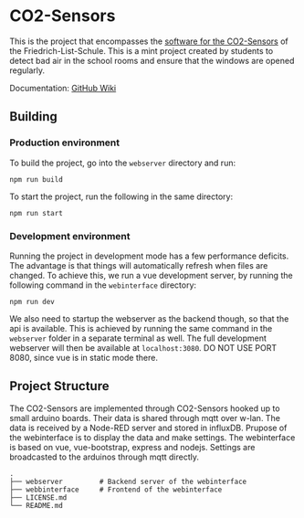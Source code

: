 # CO2-Sensors
This is the project that encompasses the [software for the CO2-Sensors](https://github.com/Cast39/FLS-eCO2-Sensor-Firmware) of the Friedrich-List-Schule. This is a mint project created by students to detect bad air in the school rooms and ensure that the windows are opened regularly.

Documentation: [GitHub Wiki](https://github.com/RodneyMKay/CO2-Sensors/wiki)

## Building

### Production environment

To build the project, go into the ``webserver`` directory and run:
```
npm run build
```

To start the project, run the following in the same directory:
```
npm run start
```

### Development environment

Running the project in development mode has a few performance deficits. 
The advantage is that things will automatically refresh when files are changed.
To achieve this, we run a vue development server, by running the following command in the ``webinterface`` directory:
```
npm run dev
```

We also need to startup the webserver as the backend though, so that the api is available. 
This is achieved by running the same command in the ``webserver`` folder in a separate terminal as well.
The full development webserver will then be available at ``localhost:3080``.
DO NOT USE PORT 8080, since vue is in static mode there.

## Project Structure
The CO2-Sensors are implemented through CO2-Sensors hooked up to small arduino boards. Their data is shared through mqtt over w-lan. The data is received by a Node-RED server and stored in influxDB. Prupose of the webinterface is to display the data and make settings. The webinterface is based on vue, vue-bootstrap, express and nodejs. Settings are broadcasted to the arduinos through mqtt directly.

```
.
├── webserver         # Backend server of the webinterface
├── webbinterface     # Frontend of the webinterface
├── LICENSE.md
└── README.md
```
